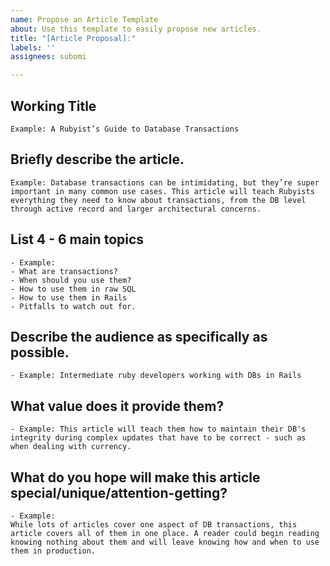 ```yaml
---
name: Propose an Article Template
about: Use this template to easily propose new articles.
title: "[Article Proposal]:"
labels: ''
assignees: subomi

---
```


## Working Title
    Example: A Rubyist’s Guide to Database Transactions
    
## Briefly describe the article.
    
    Example: Database transactions can be intimidating, but they’re super important in many common use cases. This article will teach Rubyists everything they need to know about transactions, from the DB level through active record and larger architectural concerns.
    
## List 4 - 6 main topics
    - Example:
    - What are transactions?
    - When should you use them?
    - How to use them in raw SQL
    - How to use them in Rails
    - Pitfalls to watch out for.

## Describe the audience as specifically as possible.
    - Example: Intermediate ruby developers working with DBs in Rails

## What value does it provide them?
    - Example: This article will teach them how to maintain their DB's integrity during complex updates that have to be correct - such as when dealing with currency.

## What do you hope will make this article special/unique/attention-getting?
    - Example:
    While lots of articles cover one aspect of DB transactions, this article covers all of them in one place. A reader could begin reading knowing nothing about them and will leave knowing how and when to use them in production.
